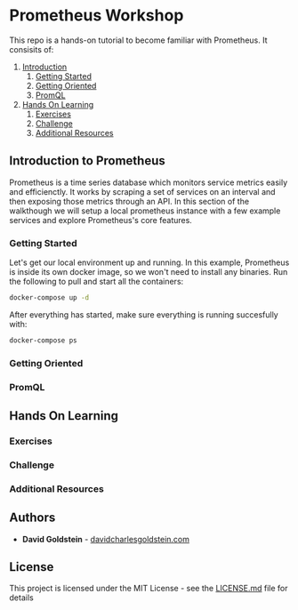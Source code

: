 # Prometheus Workshop

This repo is a hands-on tutorial to become familiar with Prometheus. It consisits of:

1. [Introduction](#Introduction)
	1. [Getting Started](#Getting-Started)
	2. [Getting Oriented](#Getting-Oriented)
	3. [PromQL](#PromQL)
2. [Hands On Learning](#Hands-On-Learning)
	1. [Exercises](#Exercises)
	2. [Challenge](#Challenge)
	3. [Additional Resources](#Additional-Resources)

## Introduction to Prometheus

Prometheus is a time series database which monitors service metrics easily and efficienctly. It works by scraping a set of services on an interval and then exposing those metrics through an API. In this section of the walkthough we will setup a local prometheus instance with a few example services and explore Prometheus's core features.

### Getting Started

Let's get our local environment up and running. In this example, Prometheus is inside its own docker image, so we won't need to install any binaries. Run the following to pull and start all the containers:

```sh
docker-compose up -d
```

After everything has started, make sure everything is running succesfully with:

```sh
docker-compose ps
```

### Getting Oriented
### PromQL

## Hands On Learning

### Exercises
### Challenge
### Additional Resources


## Authors

* **David Goldstein** - [davidcharlesgoldstein.com](http://www.davidcharlesgoldstein.com/?prometheus-workshop)

## License

This project is licensed under the MIT License - see the [LICENSE.md](LICENSE.md) file for details

